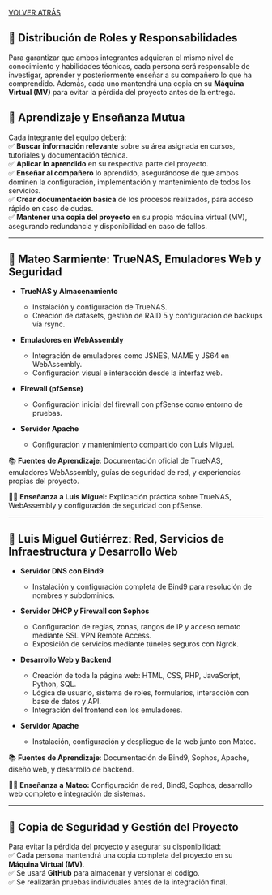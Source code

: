 [VOLVER ATRÁS](https://github.com/ImDeathWis/Proyecto-pagina-emulacion./blob/main/README.md)

## 📌 Distribución de Roles y Responsabilidades  

Para garantizar que ambos integrantes adquieran el mismo nivel de conocimiento y habilidades técnicas, cada persona será responsable de investigar, aprender y posteriormente enseñar a su compañero lo que ha comprendido. Además, cada uno mantendrá una copia en su **Máquina Virtual (MV)** para evitar la pérdida del proyecto antes de la entrega.  

## 🔄 Aprendizaje y Enseñanza Mutua  
Cada integrante del equipo deberá:  
✅ **Buscar información relevante** sobre su área asignada en cursos, tutoriales y documentación técnica.  
✅ **Aplicar lo aprendido** en su respectiva parte del proyecto.  
✅ **Enseñar al compañero** lo aprendido, asegurándose de que ambos dominen la configuración, implementación y mantenimiento de todos los servicios.  
✅ **Crear documentación básica** de los procesos realizados, para acceso rápido en caso de dudas.  
✅ **Mantener una copia del proyecto** en su propia máquina virtual (MV), asegurando redundancia y disponibilidad en caso de fallos.  

---

## 👥 Mateo Sarmiente: TrueNAS, Emuladores Web y Seguridad

- **TrueNAS y Almacenamiento**  
  - Instalación y configuración de TrueNAS.  
  - Creación de datasets, gestión de RAID 5 y configuración de backups vía rsync.  

- **Emuladores en WebAssembly**  
  - Integración de emuladores como JSNES, MAME y JS64 en WebAssembly.  
  - Configuración visual e interacción desde la interfaz web.  

- **Firewall (pfSense)**  
  - Configuración inicial del firewall con pfSense como entorno de pruebas.  

- **Servidor Apache**  
  - Configuración y mantenimiento compartido con Luis Miguel.  

📚 **Fuentes de Aprendizaje**: Documentación oficial de TrueNAS, emuladores WebAssembly, guías de seguridad de red, y experiencias propias del proyecto.

🧑‍🏫 **Enseñanza a Luis Miguel:** Explicación práctica sobre TrueNAS, WebAssembly y configuración de seguridad con pfSense.

---

## 👥 Luis Miguel Gutiérrez: Red, Servicios de Infraestructura y Desarrollo Web

- **Servidor DNS con Bind9**  
  - Instalación y configuración completa de Bind9 para resolución de nombres y subdominios.  

- **Servidor DHCP y Firewall con Sophos**  
  - Configuración de reglas, zonas, rangos de IP y acceso remoto mediante SSL VPN Remote Access.  
  - Exposición de servicios mediante túneles seguros con Ngrok.  

- **Desarrollo Web y Backend**  
  - Creación de toda la página web: HTML, CSS, PHP, JavaScript, Python, SQL.  
  - Lógica de usuario, sistema de roles, formularios, interacción con base de datos y API.  
  - Integración del frontend con los emuladores.  

- **Servidor Apache**  
  - Instalación, configuración y despliegue de la web junto con Mateo.  

📚 **Fuentes de Aprendizaje**: Documentación de Bind9, Sophos, Apache, diseño web, y desarrollo de backend.  

🧑‍🏫 **Enseñanza a Mateo:** Configuración de red, Bind9, Sophos, desarrollo web completo e integración de sistemas.

---

## 📂 Copia de Seguridad y Gestión del Proyecto  
Para evitar la pérdida del proyecto y asegurar su disponibilidad:  
✅ Cada persona mantendrá una copia completa del proyecto en su **Máquina Virtual (MV)**.  
✅ Se usará **GitHub** para almacenar y versionar el código.  
✅ Se realizarán pruebas individuales antes de la integración final.  
